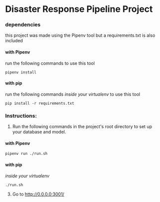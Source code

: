# Disaster Response Pipeline Project

### dependencies
this project was made using the Pipenv tool but a requirements.txt is also included

#### with Pipenv
run the following commands to use this tool
```
pipenv install
```

#### with pip

run the following commands *inside your virtualenv* to use this tool
```
pip install -r requirements.txt
```

### Instructions:
1. Run the following commands in the project's root directory to set up your database and model.

#### with Pipenv
```
pipenv run ./run.sh
```

#### with pip
*inside your virtualenv*
```
./run.sh
```

3. Go to http://0.0.0.0:3001/
